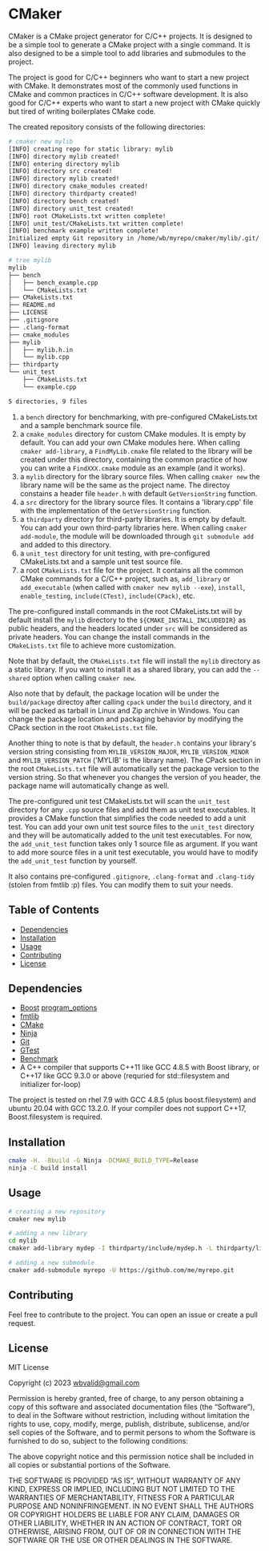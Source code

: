 # CMaker

CMaker is a CMake project generator for C/C++ projects. It is designed to be a simple tool to generate a CMake project with a single command. It is also designed to be a simple tool to add libraries and submodules to the project.

The project is good for C/C++ beginners who want to start a new project with CMake. It demonstrates most of the commonly used functions in CMake and common practices in C/C++ software development. It is also good for C/C++ experts who want to start a new project with CMake quickly but tired of writing boilerplates CMake code.

The created repository consists of the following directories:

```bash
# cmaker new mylib
[INFO] creating repo for static library: mylib
[INFO] directory mylib created!
[INFO] entering directory mylib
[INFO] directory src created!
[INFO] directory mylib created!
[INFO] directory cmake_modules created!
[INFO] directory thirdparty created!
[INFO] directory bench created!
[INFO] directory unit_test created!
[INFO] root CMakeLists.txt written complete!
[INFO] unit_test/CMakeLists.txt written complete!
[INFO] benchmark example written complete!
Initialized empty Git repository in /home/wb/myrepo/cmaker/mylib/.git/
[INFO] leaving directory mylib

# tree mylib 
mylib
├── bench
│   ├── bench_example.cpp
│   └── CMakeLists.txt
├── CMakeLists.txt
├── README.md
├── LICENSE
├── .gitignore
├── .clang-format
├── cmake_modules
├── mylib
│   ├── mylib.h.in
│   └── mylib.cpp
├── thirdparty
└── unit_test
    ├── CMakeLists.txt
    └── example.cpp

5 directories, 9 files
```

1. a `bench` directory for benchmarking, with pre-configured CMakeLists.txt and a sample benchmark source file.
2. a `cmake_modules` directory for custom CMake modules. It is empty by default. You can add your own CMake modules here. When calling `cmaker add-library`, a `FindMyLib.cmake` file related to the library will be created under this directory, containing the common practice of how you can write a `FindXXX.cmake` module as an example (and it works).
3. a `mylib` directory for the library source files. When calling `cmaker new` the library name will be the same as the project name. The directoy constains a header file `header.h` with default `GetVersionString` function.
4. a `src` directory for the library source files. It contains a 'library.cpp' file with the implementation of the `GetVersionString` function.
5. a `thirdparty` directory for third-party libraries. It is empty by default. You can add your own third-party libraries here. When calling `cmaker add-module`, the module will be downloaded through `git submodule add` and added to this directory.
6. a `unit_test` directory for unit testing, with pre-configured CMakeLists.txt and a sample unit test source file.
7. a root `CMakeLists.txt` file for the project. It contains all the common CMake commands for a C/C++ project, such as, `add_library` or `add_executable` (when called with `cmaker new mylib --exe`), `install`, `enable_testing`, `include(CTest)`, `include(CPack)`, etc.

The pre-configured install commands in the root CMakeLists.txt will by default install the `mylib` directory to the `${CMAKE_INSTALL_INCLUDEDIR}` as public headers, and the headers located under `src` will be considered as private headers. You can change the install commands in the `CMakeLists.txt` file to achieve more customization.

Note that by default, the `CMakeLists.txt` file will install the `mylib` directory as a static library. If you want to install it as a shared library, you can add the `--shared` option when calling `cmaker new`. 

Also note that by default, the package location will be under the `build/package` directoy after calling `cpack` under the `build` directory, and it will be packed as tarball in Linux and Zip archive in Windows. You can change the package location and packaging behavior by modifying the CPack section in the root `CMakeLists.txt` file.

Another thing to note is that by default, the `header.h` contains your library's version string consisting from `MYLIB_VERSION_MAJOR`, `MYLIB_VERSION_MINOR` and `MYLIB_VERSION_PATCH` ('MYLIB' is the library name). The CPack section in the root `CMakeLists.txt` file will automatically set the package version to the version string. So that whenever you changes the version of you header, the package name will automatically change as well.

The pre-configured unit test CMakeLists.txt will scan the `unit_test` directory for any `.cpp` source files and add them as unit test executables. It provides a CMake function that simplifies the code needed to add a unit test.
You can add your own unit test source files to the `unit_test` directory and they will be automatically added to the unit test executables. For now, the `add_unit_test` function takes only 1 source file as argument. If you want to add more source files in a unit test executable, you would have to modify the `add_unit_test` function by yourself.

It also contains pre-configured `.gitignore`, `.clang-format` and `.clang-tidy` (stolen from fmtlib :p) files. You can modify them to suit your needs.

## Table of Contents

- [Dependencies](#dependencies)
- [Installation](#installation)
- [Usage](#usage)
- [Contributing](#contributing)
- [License](#license)

## Dependencies

- [Boost](https://www.boost.org/) [program_options](https://www.boost.org/doc/libs/1_83_0/doc/html/program_options.html)
- [fmtlib](https://fmt.dev)
- [CMake](https://cmake.org)
- [Ninja](https://github.com/ninja-build/ninja)
- [Git](https://git-scm.com/downloads)
- [GTest](https://github.com/google/googletest)
- [Benchmark](https://github.com/google/benchmark)
- A C++ compiler that supports C++11 like GCC 4.8.5 with Boost library, or C++17 like GCC 9.3.0 or above (requried for std::filesystem and initializer for-loop)

The project is tested on rhel 7.9 with GCC 4.8.5 (plus boost.filesystem) and ubuntu 20.04 with GCC 13.2.0.
If your compiler does not support C++17, Boost.filesystem is required.

## Installation

```bash
cmake -H. -Bbuild -G Ninja -DCMAKE_BUILD_TYPE=Release
ninja -C build install
```

## Usage

```bash
# creating a new repository
cmaker new mylib

# adding a new library
cd mylib
cmaker add-library mydep -I thirdparty/include/mydep.h -L thirdparty/lib

# adding a new submodule
cmaker add-submodule myrepo -U https://github.com/me/myrepo.git
```

## Contributing

Feel free to contribute to the project. You can open an issue or create a pull request.

## License

MIT License

Copyright (c) 2023 wbvalid@gmail.com

Permission is hereby granted, free of charge, to any person obtaining a copy of this software and associated documentation files (the “Software”), to deal in the Software without restriction, including without limitation the rights to use, copy, modify, merge, publish, distribute, sublicense, and/or sell copies of the Software, and to permit persons to whom the Software is furnished to do so, subject to the following conditions:

The above copyright notice and this permission notice shall be included in all copies or substantial portions of the Software.

THE SOFTWARE IS PROVIDED “AS IS”, WITHOUT WARRANTY OF ANY KIND, EXPRESS OR IMPLIED, INCLUDING BUT NOT LIMITED TO THE WARRANTIES OF MERCHANTABILITY, FITNESS FOR A PARTICULAR PURPOSE AND NONINFRINGEMENT. IN NO EVENT SHALL THE AUTHORS OR COPYRIGHT HOLDERS BE LIABLE FOR ANY CLAIM, DAMAGES OR OTHER LIABILITY, WHETHER IN AN ACTION OF CONTRACT, TORT OR OTHERWISE, ARISING FROM, OUT OF OR IN CONNECTION WITH THE SOFTWARE OR THE USE OR OTHER DEALINGS IN THE SOFTWARE.
